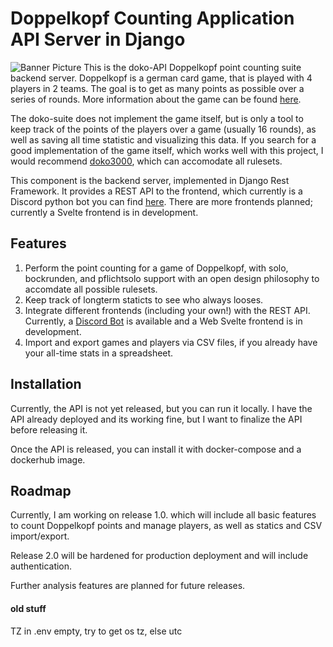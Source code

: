 # Doppelkopf Counting Application API Server in Django

![Banner Picture](https://i.imgur.com/KHbifDD.png)
This is the doko-API Doppelkopf point counting suite backend server.
Doppelkopf is a german card game, that is played with 4 players in 2 teams. The goal is to get as many points as possible over a series of rounds.
More information about the game can be found [here](https://en.wikipedia.org/wiki/Doppelkopf).

The doko-suite does not implement the game itself, but is only a tool to keep track of the points of the players over a game (usually 16 rounds), as well as saving all time statistic and visualizing this data.
If you search for a good implementation of the game itself, which works well with this project, I would recommend [doko3000](https://github.com/HenriWahl/doko3000), which can accomodate all rulesets.

This component is the backend server, implemented in Django Rest Framework.
It provides a REST API to the frontend, which currently is a Discord python bot you can find [here](https://github.com/Ostviertelgang/doko-Discord-Bot).
There are more frontends planned; currently a Svelte frontend is in development.

## Features
1. Perform the point counting for a game of Doppelkopf, with solo, bockrunden, and pflichtsolo support with an open design philosophy to accomdate all possible rulesets.
2. Keep track of longterm staticts to see who always looses.
3. Integrate different frontends (including your own!) with the REST API. Currently, a [Discord Bot](https://github.com/Ostviertelgang/doko-Discord-Bot) is available and a Web Svelte frontend is in development.
4. Import and export games and players via CSV files, if you already have your all-time stats in a spreadsheet.

## Installation
Currently, the API is not yet released, but you can run it locally.
I have the API already deployed and its working fine, but I want to finalize the API before releasing it.

Once the API is released, you can install it with docker-compose and a dockerhub image.


## Roadmap
Currently, I am working on release 1.0. which will include all basic features to count Doppelkopf points and manage players, as well as statics and CSV import/export.

Release 2.0 will be hardened for production deployment and will include authentication.

Further analysis features are planned for future releases.

#### old stuff
TZ in .env empty, try to get os tz, else utc

